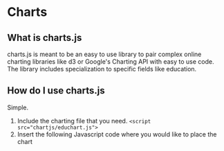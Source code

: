 Charts
======

## What is charts.js
charts.js is meant to be an easy to use library to pair complex online charting libraries like d3 or Google's Charting API with easy to use code. The library includes specialization to specific fields like education.

## How do I use charts.js
Simple.
1. Include the charting file that you need.
`<script src="chartjs/educhart.js">`
2. Insert the following Javascript code where you would like to place the chart
    <script>
    var educhart = new Educhart();
    educhart.init();
    educhart.charts.donut.create({'math':1,'science':2});
    </script>